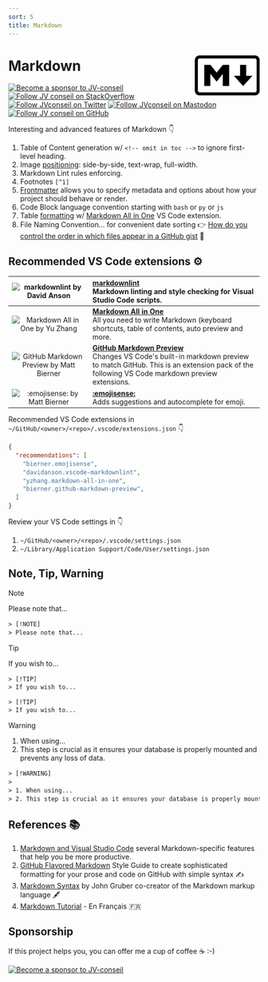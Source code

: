 ```yaml
---
sort: 5
title: Markdown
---
```


<!-- markdownlint-disable MD025 MD026 MD033 MD041 -->

<a href="https://daringfireball.net/projects/markdown/" target="_blank" title="Markdown By John Gruber"><img src="https://raw.githubusercontent.com/dcurtis/markdown-mark/master/svg/markdown-mark.svg" align="right" alt="Markdown By John Gruber" height="80" style="margin:1.5em 0 0 .5em"></a>

<!-- omit in toc -->
# Markdown

[![Become a sponsor to JV-conseil](https://img.shields.io/static/v1?label=Sponsor&message=%E2%9D%A4&logo=GitHub&color=%23fe8e86)](https://github.com/sponsors/JV-conseil "Become a sponsor to JV-conseil")
[![Follow JV conseil on StackOverflow](https://img.shields.io/stackexchange/stackoverflow/r/2477854)](https://stackoverflow.com/users/2477854/jv-conseil "Follow JV conseil on StackOverflow")
[![Follow JVconseil on Twitter](https://img.shields.io/twitter/follow/JVconseil.svg?style=social&logo=twitter)](https://twitter.com/JVconseil "Follow JVconseil on Twitter")
[![Follow JVconseil on Mastodon](https://img.shields.io/mastodon/follow/110950122046692405)](https://mastodon.social/@JVconseil "Follow JVconseil@mastodon.social on Mastodon")
[![Follow JV conseil on GitHub](https://img.shields.io/github/followers/JV-conseil?label=JV-conseil&style=social)](https://github.com/JV-conseil "Follow JV-conseil on GitHub")
<!--
[![License BSD 3-Clause](https://img.shields.io/badge/License-BSD%203--Clause-blue.svg)](LICENSE)
[![Python 3.11](https://img.shields.io/badge/Python-3.11-green)](https://www.python.org/downloads/release/python-3112/)
[![PostgreSQL 14.6](https://img.shields.io/badge/PostgreSQL-14.6-green.svg)](https://www.postgresql.org/docs/14.6/)
<img alt="https://img.shields.io/badge/stack-overflow-orange.svg" src="https://img.shields.io/badge/stack-overflow-orange.svg">
-->

Interesting and advanced features of Markdown 👇

1. Table of Content generation w/ `<!-- omit in toc -->` to ignore first-level heading.
2. Image [positioning](https://github.com/DavidWells/advanced-markdown "Learn about advanced markdown techniques"): side-by-side, text-wrap, full-width.
3. Markdown Lint rules enforcing.
4. Footnotes `[^1]`
5. [Frontmatter](https://mystmd.org/guide/frontmatter#) allows you to specify metadata and options about how your project should behave or render.
6. Code Block language convention starting with `bash` or `py` or `js`
7. Table [formatting](https://github.com/yzhang-gh/vscode-markdown?tab=readme-ov-file#github-flavored-markdown "Table formatter") w/ [Markdown All in One](https://marketplace.visualstudio.com/items?itemName=yzhang.markdown-all-in-one) VS Code extension.
8. File Naming Convention... for convenient date sorting 👉 [How do you control the order in which files appear in a GitHub gist](https://stackoverflow.com/a/17668995/2477854 "How do you control the order in which files appear in a GitHub gist") 👀

## Recommended VS Code extensions ⚙️

|     <img src="https://davidanson.gallerycdn.vsassets.io/extensions/davidanson/vscode-markdownlint/0.55.0/1713329425871/Microsoft.VisualStudio.Services.Icons.Default" alt="markdownlint by David Anson" width="100">      | [markdownlint](https://marketplace.visualstudio.com/items?itemName=DavidAnson.vscode-markdownlint)<br>Markdown linting and style checking for Visual Studio Code scripts.                                                                                          |
| :-----------------------------------------------------------------------------------------------------------------------------------------------------------------------------------------------------------------------: | :----------------------------------------------------------------------------------------------------------------------------------------------------------------------------------------------------------------------------------------------------------------- |
|        <img src="https://yzhang.gallerycdn.vsassets.io/extensions/yzhang/markdown-all-in-one/3.6.2/1705324444519/Microsoft.VisualStudio.Services.Icons.Default" alt="Markdown All in One by Yu Zhang" width="100">        | **[Markdown All in One](https://marketplace.visualstudio.com/items?itemName=yzhang.markdown-all-in-one)**<br>All you need to write Markdown (keyboard shortcuts, table of contents, auto preview and more.                                                         |
| <img src="https://bierner.gallerycdn.vsassets.io/extensions/bierner/github-markdown-preview/0.3.0/1651533762167/Microsoft.VisualStudio.Services.Icons.Default" alt="GitHub Markdown Preview by Matt Bierner" width="100"> | **[GitHub Markdown Preview](https://marketplace.visualstudio.com/items?itemName=bierner.github-markdown-preview)**<br>Changes VS Code's built-in markdown preview to match GitHub. This is an extension pack of the following VS Code markdown preview extensions. |
|            <img src="https://bierner.gallerycdn.vsassets.io/extensions/bierner/emojisense/0.10.0/1686035362121/Microsoft.VisualStudio.Services.Icons.Default" alt=":emojisense: by Matt Bierner" width="100">             | **[:emojisense:](https://marketplace.visualstudio.com/items?itemName=bierner.emojisense)**<br>Adds suggestions and autocomplete for emoji.                                                                                                                         |

Recommended VS Code extensions in `~/GitHub/<owner>/<repo>/.vscode/extensions.json` 👇

```json
{
  "recommendations": [
    "bierner.emojisense",
    "davidanson.vscode-markdownlint",
    "yzhang.markdown-all-in-one",
    "bierner.github-markdown-preview",
  ]
}
```

Review your VS Code settings in 👇

1. `~/GitHub/<owner>/<repo>/.vscode/settings.json`
2. `~/Library/Application Support/Code/User/settings.json`

## Note, Tip, Warning

> [!NOTE]
> Please note that...

```txt
> [!NOTE]
> Please note that...
```

> [!TIP]
> If you wish to...

```tip
> [!TIP]
> If you wish to...
```

```txt
> [!TIP]
> If you wish to...
```

> [!WARNING]
>
> 1. When using...
> 2. This step is crucial as it ensures your database is properly mounted and prevents any loss of data.

```txt
> [!WARNING]
>
> 1. When using...
> 2. This step is crucial as it ensures your database is properly mounted and prevents any loss of data.
```

## References 📚

1. [Markdown and Visual Studio Code](https://code.visualstudio.com/docs/languages/markdown "Markdown and Visual Studio Code") several Markdown-specific features that help you be more productive.
2. [GitHub Flavored Markdown](https://docs.github.com/en/get-started/writing-on-github/getting-started-with-writing-and-formatting-on-github/basic-writing-and-formatting-syntax "Create sophisticated formatting for your prose and code on GitHub with simple syntax") Style Guide to create sophisticated formatting for your prose and code on GitHub with simple syntax ✍️
3. [Markdown Syntax](https://daringfireball.net/projects/markdown/syntax "Markdown Syntax Documentation") by John Gruber co-creator of the Markdown markup language 🖋️
4. [Markdown Tutorial](https://github.com/luong-komorebi/Markdown-Tutorial/blob/master/README_fr.md) - En Français 🇫🇷

## Sponsorship

If this project helps you, you can offer me a cup of coffee ☕️ :-)

[![Become a sponsor to JV-conseil](https://img.shields.io/static/v1?label=Sponsor&message=%E2%9D%A4&logo=GitHub&color=%23fe8e86)](https://github.com/sponsors/JV-conseil)
